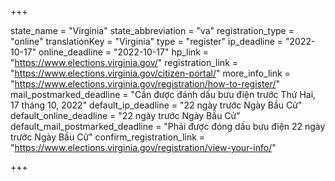+++

state_name = "Virginia"
state_abbreviation = "va"
registration_type = "online"
translationKey = "Virginia"
type = "register"
ip_deadline = "2022-10-17"
online_deadline = "2022-10-17"
hp_link = "https://www.elections.virginia.gov/"
registration_link = "https://www.elections.virginia.gov/citizen-portal/"
more_info_link = "https://www.elections.virginia.gov/registration/how-to-register/"
mail_postmarked_deadline = "Cần được đánh dấu bưu điện trước Thứ Hai, 17 tháng 10, 2022"
default_ip_deadline = "22 ngày trước Ngày Bầu Cử"
default_online_deadline = "22 ngày trước Ngày Bầu Cử"
default_mail_postmarked_deadline = "Phải được đóng dấu bưu điện 22 ngày trước Ngày Bầu Cử"
confirm_registration_link = "https://www.elections.virginia.gov/registration/view-your-info/"

+++